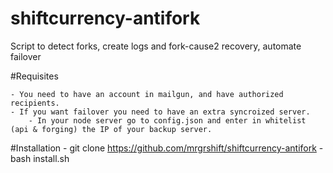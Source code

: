 # shiftcurrency-antifork
Script to detect forks, create logs and fork-cause2 recovery, automate failover

#Requisites

	- You need to have an account in mailgun, and have authorized recipients.
	- If you want failover you need to have an extra syncroized server. 
		- In your node server go to config.json and enter in whitelist (api & forging) the IP of your backup server.

#Installation
	- git clone https://github.com/mrgrshift/shiftcurrency-antifork
	- bash install.sh


